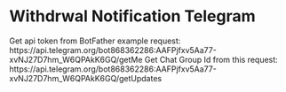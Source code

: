 <h1>Withdrwal Notification Telegram</h1>
Get api token from BotFather
example request: https://api.telegram.org/bot868362286:AAFPjfxv5Aa77-xvNJ27D7hm_W6QPAkK6GQ/getMe
Get Chat Group Id from this request: https://api.telegram.org/bot868362286:AAFPjfxv5Aa77-xvNJ27D7hm_W6QPAkK6GQ/getUpdates
